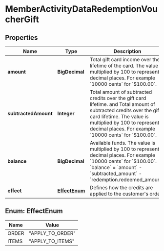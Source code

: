 

# MemberActivityDataRedemptionVoucherGift


## Properties

| Name | Type | Description |
|------------ | ------------- | ------------- |
|**amount** | **BigDecimal** | Total gift card income over the lifetime of the card. The value is multiplied by 100 to represent 2 decimal places. For example &#x60;10000 cents&#x60; for &#x60;$100.00&#x60;. |
|**subtractedAmount** | **Integer** | Total amount of subtracted credits over the gift card lifetime. and Total amount of subtracted credits over the gift card lifetime. The value is multiplied by 100 to represent 2 decimal places. For example &#x60;10000 cents&#x60; for &#x60;$100.00&#x60;. |
|**balance** | **BigDecimal** | Available funds. The value is multiplied by 100 to represent 2 decimal places. For example &#x60;10000 cents&#x60; for &#x60;$100.00&#x60;. &#x60;balance&#x60; &#x3D; &#x60;amount&#x60; - &#x60;subtracted_amount&#x60; - &#x60;redemption.redeemed_amount&#x60;. |
|**effect** | [**EffectEnum**](#EffectEnum) | Defines how the credits are applied to the customer&#39;s order. |



## Enum: EffectEnum

| Name | Value |
|---- | -----|
| ORDER | &quot;APPLY_TO_ORDER&quot; |
| ITEMS | &quot;APPLY_TO_ITEMS&quot; |




